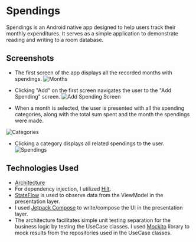 # Spendings

Spendings is an Android native app designed to help users track their monthly expenditures. It serves as a simple application to demonstrate reading and writing to a room database.

## Screenshots

- The first screen of the app displays all the recorded months with spendings.
![Months](https://github.com/andreiflo94/spendings/blob/main/screenshots/Screenshot_20240219_153302.png?raw=true)

- Clicking "Add" on the first screen navigates the user to the "Add Spending" screen.
![Add Spending Screen](https://raw.githubusercontent.com/andreiflo94/spendings/main/screenshots/add_spending_ss.png)

- When a month is selected, the user is presented with all the spending categories, along with the total sum spent and the month the spendings were made.

![Categories](https://github.com/andreiflo94/spendings/blob/main/screenshots/Screenshot_20240219_153319.png?raw=true)

- Clicking a category displays all related spendings to the user.
![Spendings](https://github.com/andreiflo94/spendings/blob/main/screenshots/Screenshot_20240219_153334.png?raw=true)

## Technologies Used

- [Architecture](https://medium.com/@ami0275/mvvm-clean-architecture-pattern-in-android-with-use-cases-eff7edc2ef76#:~:text=MVVM%20(Model%2DView%2DViewModel,)%20and%20data%20(Model).)
- For dependency injection, I utilized [Hilt](https://developer.android.com/training/dependency-injection/hilt-android).
- [StateFlow](https://developer.android.com/kotlin/flow/stateflow-and-sharedflow) is used to observe data from the ViewModel in the presentation layer.
- I used [Jetpack Compose](https://developer.android.com/jetpack/compose) to write/compose the UI in the presentation layer.
- The architecture facilitates simple unit testing separation for the business logic by testing the UseCase classes. I used [Mockito](https://site.mockito.org/) library to mock results from the repositories used in the UseCase classes.
